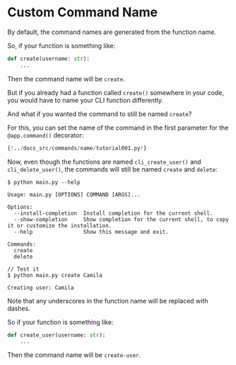 # Custom Command Name

By default, the command names are generated from the function name.

So, if your function is something like:

```Python
def create(username: str):
    ...
```

Then the command name will be `create`.

But if you already had a function called `create()` somewhere in your code, you would have to name your CLI function differently.

And what if you wanted the command to still be named `create`?

For this, you can set the name of the command in the first parameter for the `@app.command()` decorator:

```Python hl_lines="6  11"
{!../docs_src/commands/name/tutorial001.py!}
```

Now, even though the functions are named `cli_create_user()` and `cli_delete_user()`, the commands will still be named `create` and `delete`:

<div class="termy">

```console
$ python main.py --help

Usage: main.py [OPTIONS] COMMAND [ARGS]...

Options:
  --install-completion  Install completion for the current shell.
  --show-completion     Show completion for the current shell, to copy it or customize the installation.
  --help                Show this message and exit.

Commands:
  create
  delete

// Test it
$ python main.py create Camila

Creating user: Camila
```

</div>

Note that any underscores in the function name will be replaced with dashes.

So if your function is something like:

```Python
def create_user(username: str):
    ...
```
Then the command name will be `create-user`.
